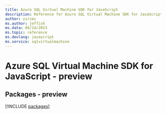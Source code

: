 ```yaml
---
title: Azure SQL Virtual Machine SDK for JavaScript
description: Reference for Azure SQL Virtual Machine SDK for JavaScript
author: xirzec
ms.author: jeffish
ms.data: 04/14/2023
ms.topic: reference
ms.devlang: javascript
ms.service: sqlvirtualmachine
---
```

# Azure SQL Virtual Machine SDK for JavaScript - preview
## Packages - preview
[!INCLUDE [packages](sql-virtual-machine-index.md)]